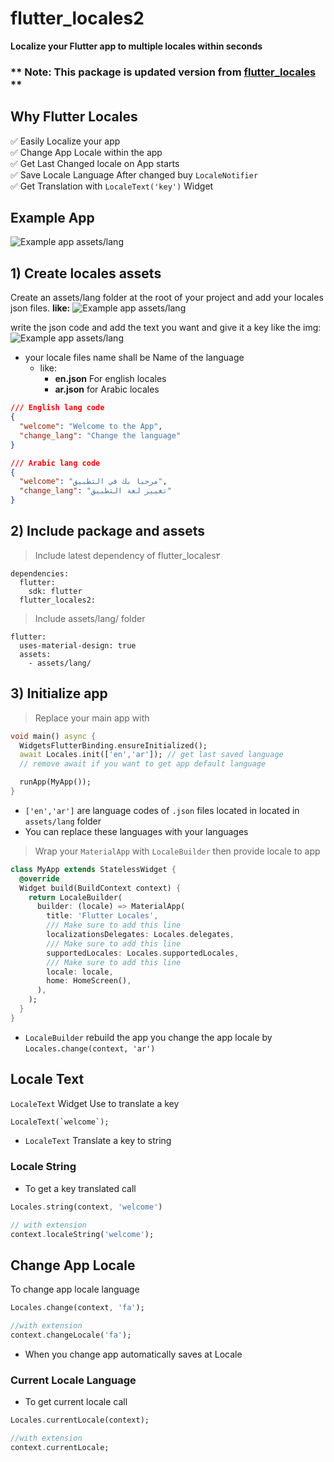 # flutter_locales2
 
**Localize your Flutter app to multiple locales within seconds**

### ** Note: This package is updated version from [flutter_locales](https://github.com/iampopal/flutter_locales) **
## Why Flutter Locales
✅ Easily Localize your app <br />
✅ Change App Locale within the app <br /> 
✅ Get Last Changed locale on App starts <br />
✅ Save Locale Language After changed buy `LocaleNotifier` <br />
✅ Get Translation with `LocaleText('key')` Widget <br />

## Example App
![Example app assets/lang](https://abom.me/packages/flutter_locales2/locales2_gif.gif)


## 1) Create locales assets
Create an assets/lang folder at the root of your project and add your locales json files. 
**like:**
![Example app assets/lang](https://abom.me/packages/flutter_locales2/ex2.png)

write the json code and add the text you want and give it a key like the img:
![Example app assets/lang](https://abom.me/packages/flutter_locales2/ex.png)
* your locale files name shall be Name of the language 
  * like: 
    * **en.json** For english locales
    * **ar.json** for Arabic locales

````json
/// English lang code
{
  "welcome": "Welcome to the App",
  "change_lang": "Change the language"
}

/// Arabic lang code
{
  "welcome": "مرحبا بك في التطبيق",
  "change_lang": "تغيير لغة التطبيق"
}


````
## 2) Include package and assets
> Include latest dependency of flutter_locales٢
```
dependencies:
  flutter:
    sdk: flutter
  flutter_locales2:
```
> Include assets/lang/ folder
```
flutter:
  uses-material-design: true
  assets:
    - assets/lang/
```


## 3) Initialize app

> Replace your main app with
```dart
void main() async {
  WidgetsFlutterBinding.ensureInitialized();
  await Locales.init(['en','ar']); // get last saved language
  // remove await if you want to get app default language

  runApp(MyApp());
}
```
  * `['en','ar']` are language codes of `.json` files located in located in `assets/lang` folder   
  * You can replace these languages with your languages

> Wrap your `MaterialApp` with `LocaleBuilder` then provide locale to app
```dart
class MyApp extends StatelessWidget {
  @override
  Widget build(BuildContext context) {
    return LocaleBuilder(
      builder: (locale) => MaterialApp(
        title: 'Flutter Locales',
        /// Make sure to add this line 
        localizationsDelegates: Locales.delegates,
        /// Make sure to add this line 
        supportedLocales: Locales.supportedLocales,
        /// Make sure to add this line 
        locale: locale,
        home: HomeScreen(),
      ),
    );
  }
}
```
* `LocaleBuilder` rebuild the app you change the app locale by `Locales.change(context, 'ar')`

## Locale Text
`LocaleText` Widget Use to translate a key
```dart
LocaleText(`welcome`);
```
* `LocaleText` Translate a key to string

### Locale String
*  To get a key translated call 
```dart
Locales.string(context, 'welcome')

// with extension
context.localeString('welcome');
```

## Change App Locale
To change app locale language
```dart
Locales.change(context, 'fa');

//with extension
context.changeLocale('fa');
```
- When you change app automatically saves at Locale

### Current Locale Language
- To get current locale call 
```dart 
Locales.currentLocale(context);

//with extension
context.currentLocale;
```

